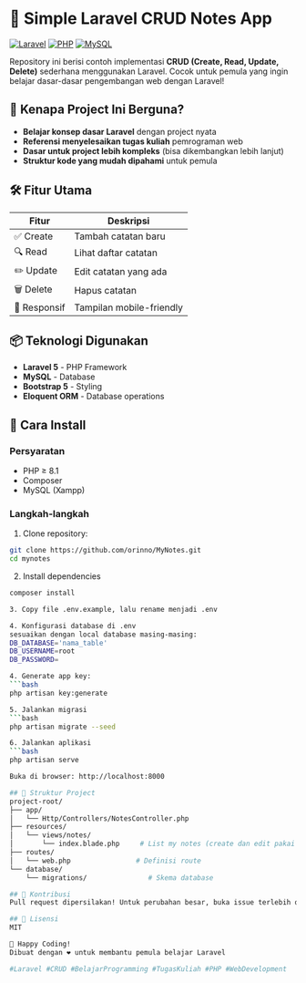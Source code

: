 # 📝 Simple Laravel CRUD Notes App

[![Laravel](https://img.shields.io/badge/Laravel-FF2D20?style=for-the-badge&logo=laravel&logoColor=white)](https://laravel.com)
[![PHP](https://img.shields.io/badge/PHP-777BB4?style=for-the-badge&logo=php&logoColor=white)](https://php.net)
[![MySQL](https://img.shields.io/badge/MySQL-005C84?style=for-the-badge&logo=mysql&logoColor=white)](https://mysql.com)

Repository ini berisi contoh implementasi **CRUD (Create, Read, Update, Delete)** sederhana menggunakan Laravel. Cocok untuk pemula yang ingin belajar dasar-dasar pengembangan web dengan Laravel!

## 🌟 Kenapa Project Ini Berguna?

- **Belajar konsep dasar Laravel** dengan project nyata
- **Referensi menyelesaikan tugas kuliah** pemrograman web
- **Dasar untuk project lebih kompleks** (bisa dikembangkan lebih lanjut)
- **Struktur kode yang mudah dipahami** untuk pemula

## 🛠 Fitur Utama

| Fitur | Deskripsi |
|-------|-----------|
| ✅ Create | Tambah catatan baru |
| 🔍 Read | Lihat daftar catatan |
| ✏️ Update | Edit catatan yang ada |
| 🗑️ Delete | Hapus catatan |
| 📱 Responsif | Tampilan mobile-friendly |

## 📦 Teknologi Digunakan

- **Laravel 5** - PHP Framework
- **MySQL** - Database
- **Bootstrap 5** - Styling
- **Eloquent ORM** - Database operations

## 🚀 Cara Install

### Persyaratan
- PHP ≥ 8.1
- Composer
- MySQL (Xampp)

### Langkah-langkah

1. Clone repository:
```bash
git clone https://github.com/orinno/MyNotes.git
cd mynotes
```

2. Install dependencies
```bash
composer install

3. Copy file .env.example, lalu rename menjadi .env

4. Konfigurasi database di .env
sesuaikan dengan local database masing-masing:
DB_DATABASE='nama_table'
DB_USERNAME=root
DB_PASSWORD=

4. Generate app key:
```bash
php artisan key:generate

5. Jalankan migrasi
```bash
php artisan migrate --seed 

6. Jalankan aplikasi
```bash
php artisan serve

Buka di browser: http://localhost:8000

## 📂 Struktur Project
project-root/
├── app/
│   └── Http/Controllers/NotesController.php
├── resources/
│   └── views/notes/
│       └── index.blade.php     # List my notes (create dan edit pakai modal)
├── routes/
│   └── web.php                # Definisi route
└── database/
    └── migrations/               # Skema database

## 🤝 Kontribusi
Pull request dipersilakan! Untuk perubahan besar, buka issue terlebih dahulu.

## 📜 Lisensi
MIT

🎉 Happy Coding!
Dibuat dengan ❤️ untuk membantu pemula belajar Laravel

#Laravel #CRUD #BelajarProgramming #TugasKuliah #PHP #WebDevelopment